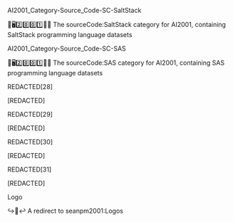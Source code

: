 
AI2001_Category-Source_Code-SC-SaltStack

🧠️🖥️2️⃣️0️⃣️0️⃣️1️⃣️💾️📜️ The sourceCode:SaltStack category for AI2001, containing SaltStack programming language datasets

AI2001_Category-Source_Code-SC-SAS

🧠️🖥️2️⃣️0️⃣️0️⃣️1️⃣️💾️📜️ The sourceCode:SAS category for AI2001, containing SAS programming language datasets

REDACTED[28]

[REDACTED]

REDACTED[29]

[REDACTED]

REDACTED[30]

[REDACTED]

REDACTED[31]

[REDACTED]

Logo

↪️🔰️↩️ A redirect to seanpm2001:Logos


